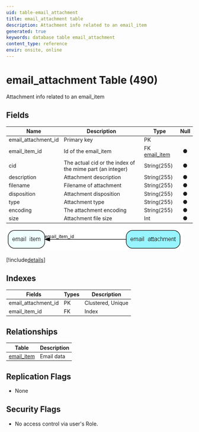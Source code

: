 ```yaml
---
uid: table-email_attachment
title: email_attachment table
description: Attachment info related to an email_item
generated: true
keywords: database table email_attachment
content_type: reference
envir: onsite, online
---
```


# email\_attachment Table (490)

Attachment info related to an email_item

## Fields

| Name | Description | Type | Null |
|------|-------------|------|:----:|
|email\_attachment\_id|Primary key|PK| |
|email\_item\_id|Id of the email_item|FK [email_item](email-item.md)|&#x25CF;|
|cid|The actual cid or the index of the mime part (an integer)|String(255)|&#x25CF;|
|description|Attachment description|String(255)|&#x25CF;|
|filename|Filename of attachment|String(255)|&#x25CF;|
|disposition|Attachment disposition|String(255)|&#x25CF;|
|type|Attachment type|String(255)|&#x25CF;|
|encoding|The attachment encoding|String(255)|&#x25CF;|
|size|Attachment file size|Int|&#x25CF;|


![email_attachment table relationship diagram](./media/email_attachment.png)

[!include[details](./includes/email-attachment.md)]

## Indexes

| Fields | Types | Description |
|--------|-------|-------------|
|email\_attachment\_id |PK |Clustered, Unique |
|email\_item\_id |FK |Index |

## Relationships

| Table|  Description |
|------|-------------|
|[email\_item](email-item.md)  |Email data |


## Replication Flags

* None

## Security Flags

* No access control via user's Role.

